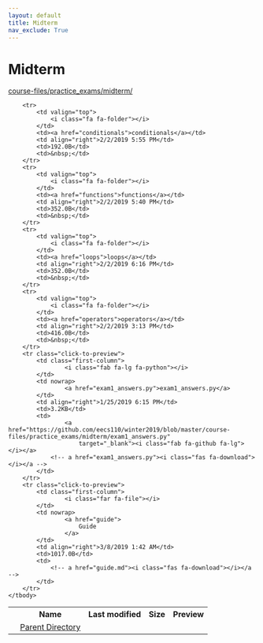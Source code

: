 ```yaml
---
layout: default
title: Midterm
nav_exclude: True
---
```


# Midterm

[course-files/practice_exams/midterm/](.)

<table class="tbl-files">
    <tbody>
        <tr>
            <th valign="top"></th>
            <th>Name</th>
            <th>Last modified</th>
            <th>Size</th>
            <th>Preview</th>
        </tr>
        <tr>
            <td valign="top">
                <i class="fa fa-folder-open"></i>
            </td>
            <td><a href="../">Parent Directory</a></td>
            <td>&nbsp;</td>
            <td>&nbsp;</td>
            <td>&nbsp;</td>
        </tr>

        <tr>
            <td valign="top">
                <i class="fa fa-folder"></i>
            </td>
            <td><a href="conditionals">conditionals</a></td>
            <td align="right">2/2/2019 5:55 PM</td>
            <td>192.0B</td>
            <td>&nbsp;</td>
        </tr>
        <tr>
            <td valign="top">
                <i class="fa fa-folder"></i>
            </td>
            <td><a href="functions">functions</a></td>
            <td align="right">2/2/2019 5:40 PM</td>
            <td>352.0B</td>
            <td>&nbsp;</td>
        </tr>
        <tr>
            <td valign="top">
                <i class="fa fa-folder"></i>
            </td>
            <td><a href="loops">loops</a></td>
            <td align="right">2/2/2019 6:16 PM</td>
            <td>352.0B</td>
            <td>&nbsp;</td>
        </tr>
        <tr>
            <td valign="top">
                <i class="fa fa-folder"></i>
            </td>
            <td><a href="operators">operators</a></td>
            <td align="right">2/2/2019 3:13 PM</td>
            <td>416.0B</td>
            <td>&nbsp;</td>
        </tr>
        <tr class="click-to-preview">
            <td class="first-column">
                    <i class="fab fa-lg fa-python"></i>
            </td>
            <td nowrap>
                    <a href="exam1_answers.py">exam1_answers.py</a>
            </td>
            <td align="right">1/25/2019 6:15 PM</td>
            <td>3.2KB</td>
            <td>
                    <a href="https://github.com/eecs110/winter2019/blob/master/course-files/practice_exams/midterm/exam1_answers.py" 
                        target="_blank"><i class="fab fa-github fa-lg"></i></a>
                <!-- a href="exam1_answers.py"><i class="fas fa-download"></i></a -->
            </td>
        </tr>
        <tr class="click-to-preview">
            <td class="first-column">
                    <i class="far fa-file"></i>
            </td>
            <td nowrap>
                    <a href="guide">
                        Guide
                    </a>
            </td>
            <td align="right">3/8/2019 1:42 AM</td>
            <td>1017.0B</td>
            <td>
                <!-- a href="guide.md"><i class="fas fa-download"></i></a -->
            </td>
        </tr>
    </tbody>
</table>


